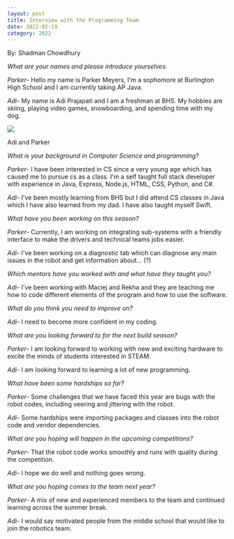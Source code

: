 ```yaml
---
layout: post
title: Interview with the Programming Team
date: 2022-02-19
category: 2022
---
```

By: Shadman Chowdhury

*What are your names and please introduce yourselves.*

_Parker_- Hello my name is Parker Meyers, I'm a sophomore at Burlington High School and I am currently taking AP Java.

_Adi_- My name is Adi Prajapati and I am a freshman at BHS. My hobbies are skiing, playing video games, snowboarding, and spending time with my dog.

<img data-fancybox class="img-responsive" src="{{site.baseurl}}/images/uploads/2022/02/image_67188225-768x576.jpg" />
<p class="caption">Adi and Parker</p>

*What is your background in Computer Science and programming?*

_Parker_- I have been interested in CS since a very young age which has caused me to pursue cs as a class. I'm a self taught full stack developer with experience in Java, Express, Node.js, HTML, CSS, Python, and C#. 

_Adi_- I've been mostly learning from BHS but I did attend CS classes in Java which I have also learned from my dad. I have also taught myself Swift. 
 

*What have you been working on this season?*

_Parker_- Currently, I am working on integrating sub-systems with a friendly interface to make the drivers and technical teams jobs easier.

_Adi_- I've been working on a diagnostic tab which can diagnose any main issues in the robot and get information about... (?)
 

*Which mentors have you worked with and what have they taught you?*

_Adi_- I've been working with Maciej and Rekha and they are teaching me how to code different elements of the program and how to use the software. 
 

*What do you think you need to improve on?*

_Adi_- I need to become more confident in my coding.
 

*What are you looking forward to for the next build season?*

_Parker_- I am looking forward to working with new and exciting hardware to excite the minds of students interested in STEAM.

_Adi_- I am looking forward to learning a lot of new programming.
 

*What have been some hardships so far?*

_Parker_- Some challenges that we have faced this year are bugs with the robot codes, including veering and jittering with the robot. 

_Adi_- Some hardships were importing packages and classes into the robot code and vendor dependencies. 


*What are you hoping will happen in the upcoming competitions?*

_Parker_- That the robot code works smoothly and runs with quality during the competition. 

_Adi_- I hope we do well and nothing goes wrong. 
 

*What are you hoping comes to the team next year?*

_Parker_- A mix of new and experienced members to the team and continued learning across the summer break. 

_Adi_- I would say motivated people from the middle school that would like to join the robotics team. 